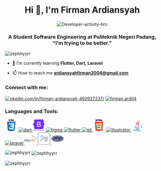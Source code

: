 <h1 align="center">Hi 👋, I'm Firman Ardiansyah</h1>
<p align="center">
<img src="https://static.vecteezy.com/system/resources/previews/008/158/332/original/software-developer-illustration-in-colored-design-vector.jpg" alt="Developer-activity-bro" align="center" border="0" width="450">
</p>
<h3 align="center">A Student Software Engineering at Politeknik Negeri Padang, "I'm trying to be better."</h3>

<p align="left"> <img src="https://komarev.com/ghpvc/?username=zephhyyrr&label=Profile%20views&color=0e75b6&style=flat" alt="zephhyyrr" /> </p>


- 🌱 I’m currently learning **Flutter, Dart, Laravel**

- 📫 How to reach me **ardiansyahfirman2004@gmail.com**

<h3 align="left">Connect with me:</h3>
<p align="left">
<a href="https://linkedin.com/in/nkedin.com/in/firman-ardiansyah-492637237/" target="blank"><img align="center" src="https://raw.githubusercontent.com/rahuldkjain/github-profile-readme-generator/master/src/images/icons/Social/linked-in-alt.svg" alt="nkedin.com/in/firman-ardiansyah-492637237/" height="30" width="40" /></a>
<a href="https://instagram.com/firman.ard04" target="blank"><img align="center" src="https://raw.githubusercontent.com/rahuldkjain/github-profile-readme-generator/master/src/images/icons/Social/instagram.svg" alt="firman.ard04" height="30" width="40" /></a>
</p>

<h3 align="left">Languages and Tools:</h3>
<p align="left"> <a href="https://www.w3schools.com/css/" target="_blank" rel="noreferrer"> <img src="https://raw.githubusercontent.com/devicons/devicon/master/icons/css3/css3-original-wordmark.svg" alt="css3" width="40" height="40"/> </a> <a href="https://dart.dev" target="_blank" rel="noreferrer"> <img src="https://www.vectorlogo.zone/logos/dartlang/dartlang-icon.svg" alt="dart" width="40" height="40"/> </a> <a href="https://getbootstrap.com" target="_blank" rel="noreferrer"> <img src="https://raw.githubusercontent.com/devicons/devicon/master/icons/bootstrap/bootstrap-plain-wordmark.svg" alt="bootstrap" width="40" height="40"/ <a href="https://www.figma.com/" target="_blank" rel="noreferrer"> <img src="https://www.vectorlogo.zone/logos/figma/figma-icon.svg" alt="figma" width="40" height="40"/> </a> <a href="https://flutter.dev" target="_blank" rel="noreferrer"> <img src="https://www.vectorlogo.zone/logos/flutterio/flutterio-icon.svg" alt="flutter" width="40" height="40"/> </a> <a href="https://git-scm.com/" target="_blank" rel="noreferrer"> <img src="https://www.vectorlogo.zone/logos/git-scm/git-scm-icon.svg" alt="git" width="40" height="40"/> </a> <a href="https://www.w3.org/html/" target="_blank" rel="noreferrer"> <img src="https://raw.githubusercontent.com/devicons/devicon/master/icons/html5/html5-original-wordmark.svg" alt="html5" width="40" height="40"/> </a> <a href="https://www.adobe.com/in/products/illustrator.html" target="_blank" rel="noreferrer"> <img src="https://www.vectorlogo.zone/logos/adobe_illustrator/adobe_illustrator-icon.svg" alt="illustrator" width="40" height="40"/> </a> <a href="https://www.java.com" target="_blank" rel="noreferrer"> <img src="https://raw.githubusercontent.com/devicons/devicon/master/icons/java/java-original.svg" alt="java" width="40" height="40"/> </a> <a href="https://laravel.com/" target="_blank" rel="noreferrer"> <img src="https://upload.wikimedia.org/wikipedia/commons/thumb/9/9a/Laravel.svg/1969px-Laravel.svg.png" alt="laravel" width="40" height="40"/> </a> <a href="https://www.mysql.com/" target="_blank" rel="noreferrer"> <img src="https://raw.githubusercontent.com/devicons/devicon/master/icons/mysql/mysql-original-wordmark.svg" alt="mysql" width="40" height="40"/> </a> <a href="https://www.photoshop.com/en" target="_blank" rel="noreferrer"> <img src="https://raw.githubusercontent.com/devicons/devicon/master/icons/photoshop/photoshop-line.svg" alt="photoshop" width="40" height="40"/> </a> <a href="https://www.php.net" target="_blank" rel="noreferrer"> <img src="https://raw.githubusercontent.com/devicons/devicon/master/icons/php/php-original.svg" alt="php" width="40" height="40"/> </a> </p>

<p><img align="left" src="https://github-readme-stats.vercel.app/api/top-langs?username=zephhyyrr&show_icons=true&locale=en&layout=compact" alt="zephhyyrr" /></p>

<p>&nbsp;<img align="center" src="https://github-readme-stats.vercel.app/api?username=zephhyyrr&show_icons=true&locale=en" alt="zephhyyrr" /></p>

<p><img align="center" src="https://github-readme-streak-stats.herokuapp.com/?user=zephhyyrr&" alt="zephhyyrr" /></p>
